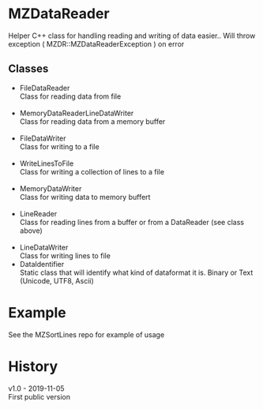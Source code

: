 # MZDataReader
Helper C++ class for handling reading and writing of data easier.. 
Will throw exception ( MZDR::MZDataReaderException ) on error

## Classes

* FileDataReader<br/>
Class for reading data from file
<br/><br/>
* MemoryDataReaderLineDataWriter<br/>
Class for reading data from a memory buffer
<br/><br/>
* FileDataWriter<br/>
Class for writing to a file
<br/><br/>
* WriteLinesToFile<br/>
Class for writing a collection of lines to a file
<br/><br/>
* MemoryDataWriter<br/>
Class for writing data to memory buffert
<br/><br/>
* LineReader<br/>
Class for reading lines from a buffer or from a DataReader (see class above)
<br/><br/>
* LineDataWriter<br/>
Class for writing lines to file
* DataIdentifier<br/>
Static class that will identify what kind of dataformat it is. Binary or Text (Unicode, UTF8, Ascii)

# Example
See the MZSortLines repo for example of usage

# History
v1.0 - 2019-11-05<br/>
First public version
